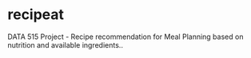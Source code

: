 # recipeat
DATA 515 Project - Recipe recommendation for Meal Planning based on nutrition and available ingredients..
